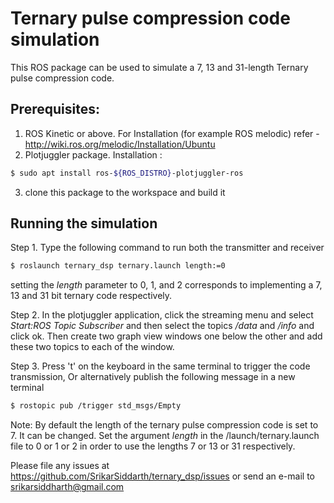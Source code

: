 # Ternary pulse compression code simulation

This ROS package can be used to simulate a 7, 13 and 31-length Ternary pulse compression code.

## Prerequisites:
1. ROS Kinetic or above. 
For Installation (for example ROS melodic) refer - http://wiki.ros.org/melodic/Installation/Ubuntu
2. Plotjuggler package. 
Installation :
```sh
$ sudo apt install ros-${ROS_DISTRO}-plotjuggler-ros
```
3. clone this package to the workspace and build it

## Running the simulation
Step 1. Type the following command to run both the transmitter and receiver

```sh
$ roslaunch ternary_dsp ternary.launch length:=0
```
setting the *length* parameter to 0, 1, and 2 corresponds to implementing a 7, 13 and 31 bit ternary code respectively.

Step 2. In the plotjuggler application, click the streaming menu and select *Start:ROS Topic Subscriber* and then select the topics */data* and */info* and click ok.
Then create two graph view windows one below the other and add these two topics to each of the window.

Step 3.  Press 't' on the keyboard in the same terminal to trigger the code transmission,
Or alternatively publish the following message in a new terminal
```sh
$ rostopic pub /trigger std_msgs/Empty
```

Note: By default the length of the ternary pulse compression code is set to 7. It can be changed. Set the argument *length* in the /launch/ternary.launch file to 0 or 1 or 2 in order to use the lengths 7 or 13 or 31 respectively.

Please file any issues at https://github.com/SrikarSiddarth/ternary_dsp/issues or send an e-mail to srikarsiddharth@gmail.com
